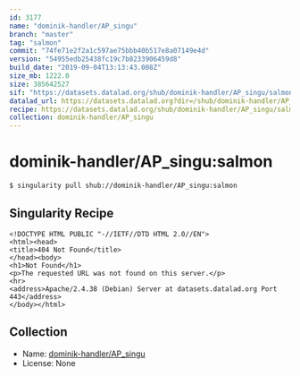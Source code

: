 ```yaml
---
id: 3177
name: "dominik-handler/AP_singu"
branch: "master"
tag: "salmon"
commit: "74fe71e2f2a1c597ae75bbb40b517e8a07149e4d"
version: "54955edb25438fc19c7b8233906459d8"
build_date: "2019-09-04T13:13:43.008Z"
size_mb: 1222.0
size: 385642527
sif: "https://datasets.datalad.org/shub/dominik-handler/AP_singu/salmon/2019-09-04-74fe71e2-54955edb/54955edb25438fc19c7b8233906459d8.sif"
datalad_url: https://datasets.datalad.org?dir=/shub/dominik-handler/AP_singu/salmon/2019-09-04-74fe71e2-54955edb/
recipe: https://datasets.datalad.org/shub/dominik-handler/AP_singu/salmon/2019-09-04-74fe71e2-54955edb/Singularity
collection: dominik-handler/AP_singu
---
```


# dominik-handler/AP_singu:salmon

```bash
$ singularity pull shub://dominik-handler/AP_singu:salmon
```

## Singularity Recipe

```singularity
<!DOCTYPE HTML PUBLIC "-//IETF//DTD HTML 2.0//EN">
<html><head>
<title>404 Not Found</title>
</head><body>
<h1>Not Found</h1>
<p>The requested URL was not found on this server.</p>
<hr>
<address>Apache/2.4.38 (Debian) Server at datasets.datalad.org Port 443</address>
</body></html>
```

## Collection

 - Name: [dominik-handler/AP_singu](https://github.com/dominik-handler/AP_singu)
 - License: None

